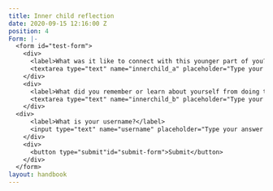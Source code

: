 ```yaml
---
title: Inner child reflection
date: 2020-09-15 12:16:00 Z
position: 4
Form: |-
  <form id="test-form">
    <div>
      <label>What was it like to connect with this younger part of you? </label>
      <textarea type="text" name="innerchild_a" placeholder="Type your answer here"/></textarea>
    </div>
    <div>
      <label>What did you remember or learn about yourself from doing this practice? </label>
      <textarea type="text" name="innerchild_b" placeholder="Type your answer here"/></textarea>
    </div>
  <div>
      <label>What is your username?</label>
      <input type="text" name="username" placeholder="Type your answer here"/></input>
    </div>
    <div>
      <button type="submit"id="submit-form">Submit</button>
    </div>
  </form>
layout: handbook
---
```


